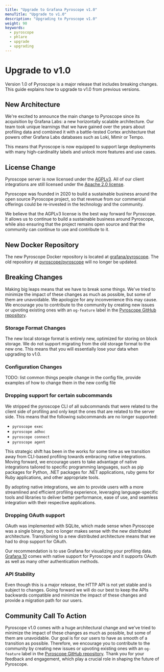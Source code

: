 ```yaml
---
title: "Upgrade to Grafana Pyroscope v1.0"
menuTitle: "Upgrade to v1.0"
description: "Upgrading to Pyroscope v1.0"
weight: 90
keywords:
  - pyroscope
  - phlare
  - upgrade
  - upgrading
---
```


# Upgrade to v1.0

Version 1.0 of Pyroscope is a major release that includes breaking changes. This guide explains how to upgrade to v1.0 from previous versions.
<!--
### Upgrade Checklist

We suggest that you follow this checklist when upgrading to v1.0:
* Migrate your configuration from the old format to the new format (new config file location is `/etc/pyroscope/config.yaml`)
* Delete old data (typically found at `/var/lib/pyroscope`) -->

## New Architecture

We're excited to announce the main change to Pyroscope since its acquisition by Grafana Labs: a new horizontally scalable architecture. Our team took unique learnings that we have gained over the years about profiling data and combined it with a battle-tested Cortex architecture that powers other Grafana Labs databases such as Loki, Mimir or Tempo.

This means that Pyroscope is now equipped to support large deployments with many high-cardinality labels and unlock more features and use cases.

## License Change

Pyroscope server is now licensed under the [AGPLv3](https://opensource.org/license/agpl-v3/). All of our client integrations are still licensed under the [Apache 2.0 license](https://opensource.org/license/apache-2-0/).

Pyroscope was founded in 2020 to build a sustainable business around the open source Pyroscope project, so that revenue from our commercial offerings could be re-invested in the technology and the community.

We believe that the AGPLv3 license is the best way forward for Pyroscope. It allows us to continue to build a sustainable business around Pyroscope, while also ensuring that the project remains open source and that the community can continue to use and contribute to it.

## New Docker Repository

The new Pyroscope Docker repository is located at [grafana/pyroscope](https://hub.docker.com/r/grafana/pyroscope). The old repository at [pyroscope/pyroscope](https://hub.docker.com/r/pyroscope/pyroscope) will no longer be updated.

## Breaking Changes

Making big leaps means that we have to break some things. We've tried to minimize the impact of these changes as much as possible, but some of them are unavoidable. We apologize for any inconvenience this may cause. We encourage you to contribute to the community by creating new issues or upvoting existing ones with an `og-feature` label in the [Pyroscope GitHub repository](https://github.com/grafana/pyroscope/labels/og-feature).

### Storage Format Changes

The new local storage format is entirely new, optimized for storing on block storage. We do not support migrating from the old storage format to the new one. This means that you will essentially lose your data when upgrading to v1.0.

### Configuration Changes

TODO: list common things people change in the config file, provide examples of how to change them in the new config file

### Dropping support for certain subcommands

We stripped the pyroscope CLI of all subcommands that were related to the client side of profiling and only kept the ones that are related to the server side. This means that the following subcommands are no longer supported:
* `pyroscope exec`
* `pyroscope adhoc`
* `pyroscope connect`
* `pyroscope agent`

This strategic shift has been in the works for some time as we transition away from CLI-based profiling towards embracing native integrations. Moving forward, we encourage users to take advantage of native integrations tailored to specific programming languages, such as pip packages for Python, .NET packages for .NET applications, ruby gems for Ruby applications, and other appropriate tools.

By adopting native integrations, we aim to provide users with a more streamlined and efficient profiling experience, leveraging language-specific tools and libraries to deliver better performance, ease of use, and seamless integration with their respective applications.

### Dropping OAuth support

OAuth was implemented with SQLite, which made sense when Pyroscope was a single binary, but no longer makes sense with the new distributed architecture. Transitioning to a new distributed architecture means that we had to drop support for OAuth.

Our recommendation is to use Grafana for visualizing your profiling data. [Grafana 10](/docs/grafana/latest/whatsnew/whats-new-in-v10-0/) comes with native support for Pyroscope and it supports OAuth as well as many other authentication methods.

### API Stability

Even though this is a major release, the HTTP API is not yet stable and is subject to changes. Going forward we will do our best to keep the APIs backwards compatible and minimize the impact of these changes and provide a migration path for our users.

## Community Call To Action

Pyroscope v1.0 comes with a huge architectural change and we've tried to minimize the impact of these changes as much as possible, but some of them are unavoidable. Our goal is for our users to have as smooth of a transition as possible. Therefore, we encourage you to contribute to the community by creating new issues or upvoting existing ones with an `og-feature` label in the [Pyroscope GitHub repository](https://github.com/grafana/pyroscope/labels/og-feature). Thank you for your feedback and engagement, which play a crucial role in shaping the future of Pyroscope.

